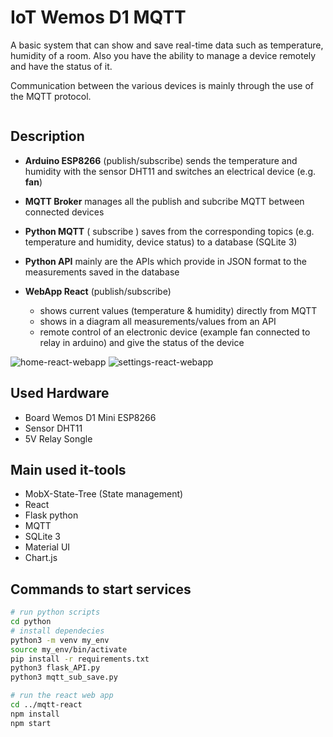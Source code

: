 # IoT Wemos D1 MQTT

A basic system that can show and save real-time data such as temperature, humidity of a room. Also you have the ability to manage a device remotely and have the status of it.

Communication between the various devices is mainly through the use of the MQTT protocol.

<img src=".img/MQTT_schema.png" title="" alt="" data-align="center">

## Description

- **Arduino ESP8266** (publish/subscribe) sends the temperature and humidity with the sensor DHT11 and switches an electrical device (e.g. **fan**)

- **MQTT Broker** manages all the publish and subcribe MQTT between connected devices

- **Python MQTT** ( subscribe ) saves from the corresponding topics (e.g. temperature and humidity, device status) to a database (SQLite 3)

- **Python API** mainly are the APIs which provide in JSON format to the measurements saved in the database

- **WebApp React** (publish/subscribe)
  
  - shows current values (temperature & humidity) directly from MQTT
  - shows in a diagram all measurements/values from an API
  - remote control of an electronic device (example fan connected to relay in arduino) and give the status of the device

<img src=".img/img_1.png" title="home-react-webapp" alt="home-react-webapp" data-align="center">
<img src=".img/img_2.png" title="settings-react-webapp" alt="settings-react-webapp" data-align="center">

## Used Hardware

- Board Wemos D1 Mini ESP8266
- Sensor DHT11
- 5V Relay Songle

## Main used it-tools

- MobX-State-Tree (State management)
- React
- Flask python
- MQTT
- SQLite 3
- Material UI
- Chart.js

## Commands to start services

```bash
# run python scripts
cd python
# install dependecies
python3 -m venv my_env
source my_env/bin/activate
pip install -r requirements.txt
python3 flask_API.py
python3 mqtt_sub_save.py

# run the react web app
cd ../mqtt-react
npm install
npm start
```
